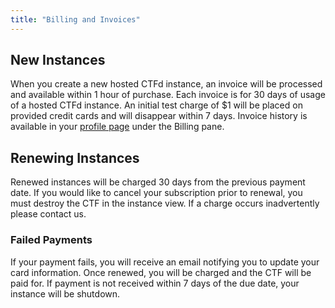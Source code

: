 ```yaml
---
title: "Billing and Invoices"
---
```


## New Instances

When you create a new hosted CTFd instance, an invoice will be processed and available within 1 hour of purchase. Each invoice is for 30 days of usage of a hosted CTFd instance. An initial test charge of \$1 will be placed on provided credit cards and will disappear within 7 days. Invoice history is available in your [profile page](https://cloud.ctfd.io/profile) under the Billing pane.

## Renewing Instances

Renewed instances will be charged 30 days from the previous payment date. If you would like to cancel your subscription prior to renewal, you must destroy the CTF in the instance view. If a charge occurs inadvertently please contact us.

### Failed Payments

If your payment fails, you will receive an email notifying you to update your card information. Once renewed, you will be charged and the CTF will be paid for. If payment is not received within 7 days of the due date, your instance will be shutdown.
